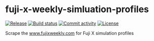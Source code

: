 # fuji-x-weekly-simluation-profiles

[![Release](https://img.shields.io/github/v/release/ntonthat/fuji-x-weekly-simluation-profiles)](https://img.shields.io/github/v/release/ntonthat/fuji-x-weekly-simluation-profiles)
[![Build status](https://img.shields.io/github/actions/workflow/status/ntonthat/fuji-x-weekly-simluation-profiles/main.yml?branch=main)](https://github.com/ntonthat/fuji-x-weekly-simluation-profiles/actions/workflows/main.yml?query=branch%3Amain)
[![Commit activity](https://img.shields.io/github/commit-activity/m/ntonthat/fuji-x-weekly-simluation-profiles)](https://img.shields.io/github/commit-activity/m/ntonthat/fuji-x-weekly-simluation-profiles)
[![License](https://img.shields.io/github/license/ntonthat/fuji-x-weekly-simluation-profiles)](https://img.shields.io/github/license/ntonthat/fuji-x-weekly-simluation-profiles)

Scrape the www.fujixweekly.com for Fuji X simulation profiles
